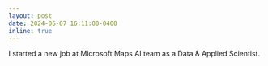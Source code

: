 ```yaml
---
layout: post
date: 2024-06-07 16:11:00-0400
inline: true
---
```

I started a new job at Microsoft Maps AI team as a Data & Applied Scientist.